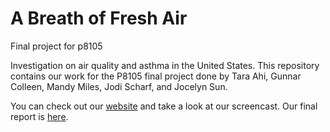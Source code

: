 # A Breath of Fresh Air
Final project for p8105

Investigation on air quality and asthma in the United States.
This repository contains our work for the P8105 final project done by Tara Ahi, Gunnar Colleen, Mandy Miles, Jodi Scharf, and Jocelyn Sun.

You can check out our [website](https://jodischarf.github.io/p8105_final_project.github.io/) and take a look at our screencast. Our final report is [here](https://jodischarf.github.io/p8105_final_project.github.io/report.html).
